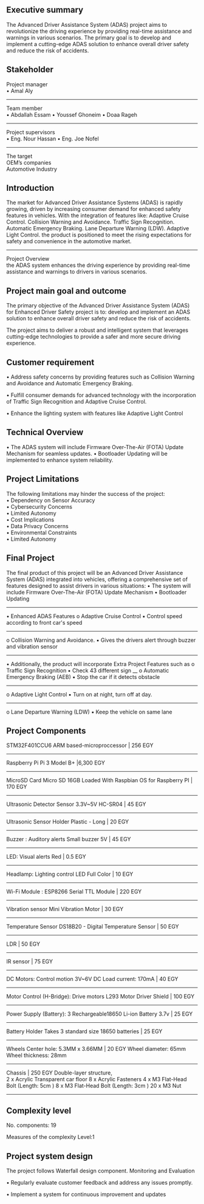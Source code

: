 Executive summary 
-----------------------------------------------------------------------

The Advanced Driver Assistance System (ADAS) project aims to revolutionize the driving experience 
by providing real-time assistance and warnings in various scenarios. The primary goal is to develop 
and implement a cutting-edge ADAS solution to enhance overall driver safety and reduce the risk of 
accidents. 

Stakeholder  
---------------------------------------------------------------------------------------------
Project manager  
• Amal Aly 
_________________________________________
Team member  
• Abdallah Essam 
• Youssef Ghoneim 
• Doaa Rageh 

________________________________________
Project supervisors  
• Eng. Nour Hassan 
• Eng. Joe Nofel
________________________________________

The target  
OEM’s companies  
Automotive Industry 

Introduction  
-----------------------------------------------------------------------

The market for Advanced Driver Assistance Systems (ADAS) is rapidly growing, driven by increasing consumer demand for enhanced safety features in vehicles. With the integration of features like:
Adaptive Cruise Control.
Collision Warning and Avoidance.
Traffic Sign Recognition.
Automatic Emergency Braking.
Lane Departure Warning (LDW).
Adaptive Light Control.
the product is positioned to meet the rising expectations for safety and convenience in the automotive market. 
___________________________________________
Project Overview  
the ADAS system enhances the driving experience by providing real-time assistance and warnings to drivers in various scenarios.

Project main goal and outcome  
-----------------------------------------------------------------------

The primary objective of the Advanced Driver Assistance System (ADAS) for Enhanced Driver Safety project is to: develop and implement an ADAS solution to enhance overall driver safety and reduce the risk of accidents. 

The project aims to deliver a robust and intelligent system that leverages cutting-edge technologies to provide a safer and more secure driving experience. 

Customer requirement  
-----------------------------------------------------------------------

• Address safety concerns by providing features such as Collision Warning and Avoidance and Automatic Emergency Braking. 

• Fulfill consumer demands for advanced technology with the incorporation of Traffic Sign Recognition and Adaptive Cruise Control. 

• Enhance the lighting system with features like Adaptive Light Control 

Technical Overview 
-----------------------------------------------------------------------

• The ADAS system will include Firmware Over-The-Air (FOTA) Update Mechanism for 
seamless updates. 
• Bootloader Updating will be implemented to enhance system reliability. 

Project Limitations  
-----------------------------------------------------------------------

The following limitations may hinder the success of the project:  
• Dependency on Sensor Accuracy  
• Cybersecurity Concerns  
• Limited Autonomy  
• Cost Implications  
• Data Privacy Concerns  
• Environmental Constraints  
• Limited Autonomy 
 
Final Project  
-----------------------------------------------------------------------

The final product of this project will be an Advanced Driver Assistance System (ADAS) integrated into vehicles, offering a comprehensive set of features designed to assist drivers in various situations:
• The system will include Firmware Over-The-Air (FOTA) Update Mechanism 
• Bootloader Updating 
________________________________________

• Enhanced ADAS Features 
 o Adaptive Cruise Control 
   ▪ Control speed according to front car's speed 
 ___
 o Collision Warning and Avoidance. 
   ▪ Gives the drivers alert through buzzer and vibration sensor  
   ___
• Additionally, the product will incorporate Extra Project Features such as 
 o Traffic Sign Recognition 
   ▪ Check 43 different sign 
   __
 o Automatic Emergency Braking (AEB) 
   ▪ Stop the car if it detects obstacle 
   ___
 o Adaptive Light Control 
   ▪ Turn on at night, turn off at day. 
   ____
 o Lane Departure Warning (LDW) 
   ▪ Keep the vehicle on same lane  

 
Project Components
-----------------------------------------

STM32F401CCU6 ARM based-microproccessor                              |  256 EGY 
___
Raspberry Pi Pi 3 Model B+                                           |6,300 EGY
___
MicroSD Card Micro SD 16GB Loaded With Raspbian OS for Raspberry PI  |  170 EGY
___
Ultrasonic Detector Sensor 3.3V~5V HC-SR04                           |   45 EGY
___
Ultrasonic Sensor Holder Plastic - Long                              |   20 EGY
___
Buzzer : Auditory alerts Small buzzer 5V                             |   45 EGY
___
LED: Visual alerts Red                                               |  0.5 EGY
___
Headlamp: Lighting control LED Full Color                            |   10 EGY
___
Wi-Fi Module : ESP8266 Serial TTL Module                             |  220 EGY
___
Vibration sensor Mini Vibration Motor                                |   30 EGY
___
Temperature Sensor DS18B20 - Digital Temperature Sensor              |   50 EGY
___
LDR                                                                  |   50 EGY
___
IR sensor                                                            |   75 EGY
___
DC Motors: Control motion 3V~6V DC  Load current: 170mA              |   40 EGY
___
Motor Control (H-Bridge): Drive motors L293 Motor Driver Shield      |  100 EGY
___
Power Supply (Battery): 3 Rechargeable18650 Li-ion Battery 3.7v      |   25 EGY
___
Battery Holder Takes 3 standard size 18650 batteries                 |   25 EGY
___
Wheels Center hole: 5.3MM x 3.66MM                                   |   20 EGY
Wheel diameter: 65mm 
Wheel thickness: 28mm                                        
___
Chassis                                                              |  250 EGY
Double-layer structure,  
2 x Acrylic Transparent car floor 
8 x Acrylic Fasteners 
4 x M3 Flat-Head Bolt (Length: 5cm ) 
8 x M3 Flat-Head Bolt (Length: 3cm ) 
20 x M3 Nut 
___

Complexity level 
-----------------------------------------------------------------------
No. components: 19

Measures of the complexity Level:1 


Project system design  
-----------------------------------------------------------------------

The project follows Waterfall design component. 
Monitoring and Evaluation

• Regularly evaluate customer feedback and address any issues promptly.

• Implement a system for continuous improvement and updates
